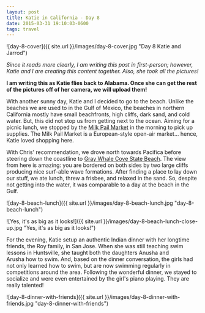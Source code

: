 ```yaml
---
layout: post
title: Katie in California - Day 8
date: 2015-03-31 19:10:03-0600
tags: travel
---
```


![day-8-cover]({{ site.url }}/images/day-8-cover.jpg "Day 8 Katie and Jarrod")

*Since it reads more clearly, I am writing this post in first-person; however, Katie and I are creating this content together. Also, she took all the pictures!*

**I am writing this as Katie flies back to Alabama. Once she can get the rest of the pictures off of her camera, we will upload them!**

With another sunny day, Katie and I decided to go to the beach. Unlike the beaches we are used to in the Gulf of Mexico, the beaches in northern California mostly have small beachfronts, high cliffs, dark sand, and cold water. But, this did not stop us from getting next to the ocean. Aiming for a picnic lunch, we stopped by the [Milk Pail Market](http://www.milkpail.com/) in the morning to pick up supplies. The Milk Pail Market is a European-style open-air market... hence, Katie loved shopping here.

With Chris' recommendation, we drove north towards Pacifica before steering down the coastline to [Gray Whale Cove State Beach](http://www.parks.ca.gov/?page_id=528). The view from here is amazing: you are bordered on both sides by two large cliffs producing nice surf-able wave formations. After finding a place to lay down our stuff, we ate lunch, threw a frisbee, and relaxed in the sand. So, despite not getting into the water, it was comparable to a day at the beach in the Gulf.

![day-8-beach-lunch]({{ site.url }}/images/day-8-beach-lunch.jpg "day-8-beach-lunch")

![Yes, it's as big as it looks!]({{ site.url }}/images/day-8-beach-lunch-close-up.jpg "Yes, it's as big as it looks!")

For the evening, Katie setup an authentic Indian dinner with her longtime friends, the Roy family, in San Jose. When she was still teaching swim lessons in Huntsville, she taught both the daughters Anusha and Arusha how to swim. And, based on the dinner conversation, the girls had not only learned how to swim, but are now swimming regularly in competitions around the area. Following the wonderful dinner, we stayed to socialize and were even entertained by the girl's piano playing. They are really talented!

![day-8-dinner-with-friends]({{ site.url }}/images/day-8-dinner-with-friends.jpg "day-8-dinner-with-friends")